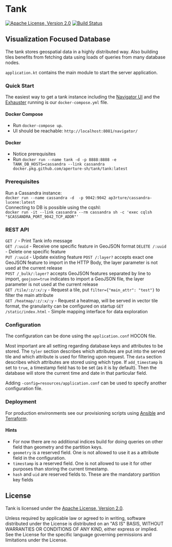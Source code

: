 # Tank
[![Apache License, Version 2.0](https://img.shields.io/badge/license-Apache--2.0-blue.svg)](http://www.apache.org/licenses/LICENSE-2.0) [![Build Status](https://travis-ci.org/aperture-sh/tank.svg?branch=master)](https://travis-ci.org/aperture-sh/tank)

## Visualization Focused Database

The tank stores geospatial data in a highly distributed way. Also building tiles benefits from fetching data using loads of queries from many database nodes. 

`application.kt` contains the main module to start the server application.


### Quick Start

The easiest way to get a tank instance including the [Navigator UI](https://github.com/aperture-sh/navigator) and the [Exhauster](https://github.com/aperture-sh/exhauster) running is our `docker-compose.yml` file.

#### Docker Compose

* Run `docker-compose up`.
* UI should be reachable: `http://localhost:8081/navigator/`

#### Docker 
* Notice prerequisites
* Run `docker run --name tank -d -p 8888:8888 -e TANK_DB_HOSTS=cassandra --link cassandra docker.pkg.github.com/aperture-sh/tank/tank:latest`

### Prerequisites
Run a Cassandra instance:  
`docker run --name cassandra -d  -p 9042:9042 ap3rture/cassandra-lucene:latest`  
Connecting to DB is possible using the cqshl:  
`docker run -it --link cassandra --rm cassandra sh -c 'exec cqlsh "$CASSANDRA_PORT_9042_TCP_ADDR"'`

### REST API

`GET /` - Print Tank info message  
`GET /:uuid` - Receive one specific feature in GeoJSON format
`DELETE /:uuid` - Delete one specific feature  
`PUT /:uuid` - Update existing feature
`POST /:layer?` accepts exact one GeoJSON feature to import in the HTTP Body, the layer parameter is not used at the current release  
`POST /_bulk/:layer?` accepts GeoJSON features separated by line to import, `geojson=true` indicates to import a GeoJSON file, the layer parameter is not used at the current release  
`GET /tile/:z/:x/:y` - Request a tile, put `filter={"main_attr": "test"}` to filter the main attribute  
`GET /heatmap/:z/:x/:y` -  Request a heatmap, will be served in vector tile format, the granularity can be configured on startup
`GET /static/index.html` - Simple mapping interface for data exploration

### Configuration

The configuration can be done using the `application.conf` HOCON file.  

Most important are all setting regarding database keys and attributes to be stored.
The `tyler` section describes which attributes are put into the served tile and which attribute is used for filtering upon request.
The `data` section describes which attributes are stored using which type.
If `add_timestamp` is set to `true`, a timestamp field has to be set (as it is by default). Then the database will store the current time and date in that particular field.

Adding `-config=resources/application.conf` can be used to specify another configuration file.

### Deployment

For production environments see our provisioning scripts using [Ansible](https://github.com/aperture-sh/tank-ansible) and [Terraform](https://github.com/aperture-sh/tank-terraform).

#### Hints

* For now there are no additional indices build for doing queries on other field than geometry and the partition keys.
* `geometry` is a reserved field. One is not allowed to use it as a attribute field in the configuration.
* `timestamp` is a reserved field. One is not allowed to use it for other purposes than storing the current timestamp.
* `hash` and `uid` are reserved fields to. These are the mandatory partition key fields

License
-------

Tank is licensed under the
[Apache License, Version 2.0](http://www.apache.org/licenses/LICENSE-2.0).

Unless required by applicable law or agreed to in writing, software
distributed under the License is distributed on an "AS IS" BASIS,
WITHOUT WARRANTIES OR CONDITIONS OF ANY KIND, either express or implied.
See the License for the specific language governing permissions and
limitations under the License.

